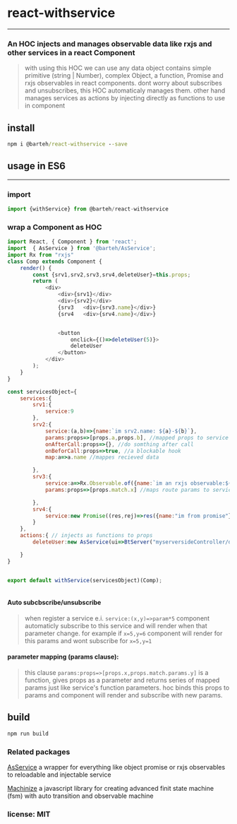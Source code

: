 # react-withservice
- - -
###  An HOC injects and manages observable data like rxjs and other services in a react Component

> with using this HOC we can use any data object contains simple primitive (string | Number), complex Object, a function, Promise and rxjs observables in react components.
> dont worry about subscribes and unsubscribes, this HOC automaticaly manages them.
> other hand manages services as actions by injecting directly as functions to use in component






## install 
```cmd
npm i @barteh/react-withservice --save
```

## usage in ES6
***

### import

```js
import {withService} from @barteh/react-withservice

```

### wrap a Component as HOC

```js
import React, { Component } from 'react';
import  { AsService } from '@barteh/AsService';
import Rx from "rxjs"
class Comp extends Component {
    render() {
        const {srv1,srv2,srv3,srv4,deleteUser}=this.props;
        return (
            <div>
                <div>{srv1}</div>
                <div>{srv2}</div>
                {srv3   <div>{srv3.name}</div>}
                {srv4   <div>{srv4.name}</div>}


                <button 
                    onclick={()=>deleteUser(5)}>
                    deleteUser
                </button>
            </div>
        );
    }
}

const servicesObject={
    services:{
        srv1:{
            service:9
        },
        srv2:{
            service:(a,b)=>{name:`im srv2.name: ${a}-${b}`},
            params:props=>[props.a,props.b], //mapped props to service parameter
            onAfterCall:props=>{}, //do somthing after call 
            onBeforCall:props=>true, //a blockable hook
            map:a=>a.name //mappes recieved data

        },
        srv3:{
            service:a=>Rx.Observable.of({name:`im an rxjs observable:${a}`}),
            params:props=>[props.match.x] //maps route params to service

        },
        srv4:{
            service:new Promise((res,rej)=>res({name:"im from promise"}))
        }
    },
    actions:{ // injects as functions to props
        deleteUser:new AsService(ui=>BtServer("myserversideController/deleteuser",{userid:ui}))

    }
}


export default withService(servicesObject)(Comp);



``` 


#### Auto subcbscribe/unsubscribe
> when register a service e.i. `service:(x,y)=>param*5` component automaticly subscribe to this service and will render when that parameter change. for example if `x=5,y=6` 
component will render for this params and wont subscribe for `x=5,y=1`

#### parameter mapping (params clause):
> this clause `params:props=>[props.x,props.match.params.y]` is a function, gives props as a parameter and returns series of mapped params just like service's function parameters. hoc binds this props to params and component will render and subscribe with new params.


## build

```js
npm run build

```




### Related packages
[AsService](https://www.npmjs.com/package/@barteh/as-service) a wrapper for everything like object promise or rxjs observables to reloadable and injectable service

[Machinize](https://www.npmjs.com/package/@barteh/machinize) a javascript library for creating advanced finit state machine (fsm) with auto transition and observable machine




### license: MIT


